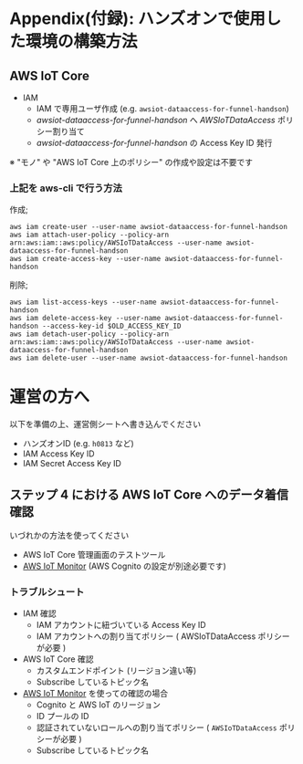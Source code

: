 # Appendix(付録): ハンズオンで使用した環境の構築方法

<h2 id="aws-iot-core">AWS IoT Core</h2>

* IAM
    * IAM で専用ユーザ作成 (e.g. `awsiot-dataaccess-for-funnel-handson`)
    * *awsiot-dataaccess-for-funnel-handson* へ *AWSIoTDataAccess* ポリシー割り当て
    * *awsiot-dataaccess-for-funnel-handson* の Access Key ID 発行

※ "モノ" や "AWS IoT Core 上のポリシー" の作成や設定は不要です

### 上記を aws-cli で行う方法

作成;

```
aws iam create-user --user-name awsiot-dataaccess-for-funnel-handson
aws iam attach-user-policy --policy-arn arn:aws:iam::aws:policy/AWSIoTDataAccess --user-name awsiot-dataaccess-for-funnel-handson
aws iam create-access-key --user-name awsiot-dataaccess-for-funnel-handson
```

削除;

```
aws iam list-access-keys --user-name awsiot-dataaccess-for-funnel-handson
aws iam delete-access-key --user-name awsiot-dataaccess-for-funnel-handson --access-key-id $OLD_ACCESS_KEY_ID
aws iam detach-user-policy --policy-arn arn:aws:iam::aws:policy/AWSIoTDataAccess --user-name awsiot-dataaccess-for-funnel-handson
aws iam delete-user --user-name awsiot-dataaccess-for-funnel-handson
```

# 運営の方へ

以下を準備の上、運営側シートへ書き込んでください

* ハンズオンID (e.g. `h0813` など)
* IAM Access Key ID
* IAM Secret Access Key ID

## ステップ 4 における AWS IoT Core へのデータ着信確認

いづれかの方法を使ってください

* AWS IoT Core 管理画面のテストツール
* [AWS IoT Monitor](https://ma2shita.s3.amazonaws.com/awsiot.html) (AWS Cognito の設定が別途必要です)

### トラブルシュート

* IAM 確認
    * IAM アカウントに紐づいている Access Key ID
    * IAM アカウントへの割り当てポリシー ( AWSIoTDataAccess ポリシーが必要 )
* AWS IoT Core 確認
    * カスタムエンドポイント (リージョン違い等)
    * Subscribe しているトピック名
* [AWS IoT Monitor](https://ma2shita.s3.amazonaws.com/awsiot.html) を使っての確認の場合
    * Cognito と AWS IoT のリージョン
    * ID プールの ID
    * 認証されていないロールへの割り当てポリシー ( `AWSIoTDataAccess` ポリシーが必要 )
    * Subscribe しているトピック名
